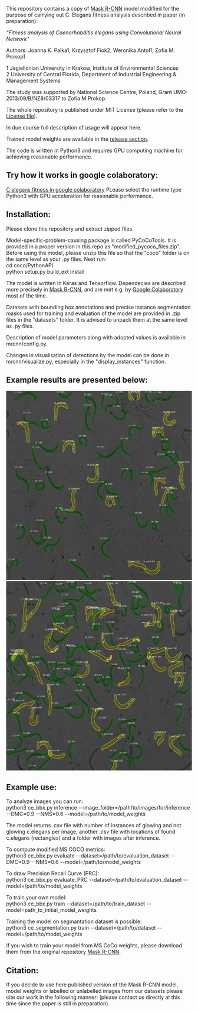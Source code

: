 This repository contains a copy of [Mask R-CNN](https://github.com/matterport/Mask_RCNN) model modified for the purpose of carrying out C. Elegans fitness analysis described in paper (in preparation):

*"Fitness analysis of Caenorhabditis elegans using Convolutional Neural Network"*

Authors: Joanna K. Palka1, Krzysztof Fiok2, Weronika Antoł1, Zofia M. Prokop1

1 Jagiellonian University in Krakow, Institute of Environmental Sciences\
2 University of Central Florida, Department of Industrial Engineering & Management Systems<br/>

The study was supported by National Science Centre, Poland, Grant UMO-2013/09/B/NZ8/03317 to Zofia M.Prokop. <br/>

The whole repository is published under MIT License (please refer to the [License file](https://github.com/krzysztoffiok/c_elegans_fitness/blob/master/LICENSE)).

In due course full description of usage will appear here.

Trained model weights are available in the [release section](https://github.com/krzysztoffiok/c_elegans_fitness/releases).

The code is written in Python3 and requires GPU computing machine for achieving reasonable performance.

## Try how it works in google colaboratory:

[C elegans fitness in google colaboratory](https://colab.research.google.com/drive/1sskbMid4VdZ1yEs5N2HDyo8WGe2wf039)
PLease select the runtime type Python3 with GPU acceleration for reasonable performance.

## Installation:
Please clone this repository and extract zipped files.

Model-specific-problem-causing package is called PyCoCoTools. It is provided in a proper version in this repo as "modified_pycoco_files.zip". Before using the model, please unzip this file so that the "coco" folder is on the same level as your .py files. Next run:\
cd coco/PythonAPI<br/>
python setup.py build_ext install<br/>

The model is written in Keras and Tensorflow. Dependecies are described more precisely in [Mask R-CNN](https://github.com/matterport/Mask_RCNN), and are met e.g. by [Google Colaboratory](https://colab.research.google.com) most of the time.<br/>

Datasets with bounding box annotations and precise instance segmentation masks used for training and evaluation of the model are provided in .zip files in the "datasets" folder. It is advised to unpack them at the same level as .py files.<br/>

Description of model parameters along with adopted values is available in mrcnn/config.py.<br/>

Changes in visualisation of detections by the model can be done in mrcnn/visualize.py, especially in the "display_instances" function.<br/>

## Example results are presented below:<br/>

<img src="https://github.com/krzysztoffiok/c_elegans_fitness/blob/master/example_results/result_K03_2.jpg" width=640 height=512><br/>
<img src="https://github.com/krzysztoffiok/c_elegans_fitness/blob/master/example_results/result_K05_1.jpg" width=640 height=512><br/>  

## Example use:<br/>
To analyze images you can run:\
python3 ce_bbx.py inference --image_folder=/path/to/images/for/inference --DMC=0.9 --NMS=0.6 --model=/path/to/model_weights<br/>

The model returns .csv file with number of instances of glowing and not glowing c.elegans per image, another .csv file with locations of found c.elegans (rectangles) and a folder with images after inference.<br/>

To compute modified MS COCO metrics:\
python3 ce_bbx.py evaluate --dataset=/path/to/evaluation_dataset --DMC=0.9 --NMS=0.6 --model=/path/to/model_weights<br/>

To draw Precision Recall Curve (PRC):\
python3 ce_bbx.py evaluate_PRC --dataset=/path/to/evaluation_dataset  --model=/path/to/model_weights<br/>

To train your own model:\
python3 ce_bbx.py train --dataset=/path/to/train_dataset --model=path_to_initial_model_weights<br/>

Training the model on segmantation dataset is possible:\
python3 ce_segmentation.py train --dataset=/path/to/dataset --model=/path/to/model_weights<br/>

If you wish to train your model from MS CoCo weights, please download them from the original repository  [Mask R-CNN](https://github.com/matterport/Mask_RCNN).

## Citation:<br/>
If you decide to use here published version of the Mask R-CNN model, model weights or labelled or unlabelled images from our datasets please cite our work in the following manner:
(please contact us directly at this time since the paper is still in preparation).


